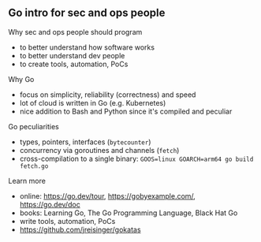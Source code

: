 Go intro for sec and ops people
-------------------------------

Why sec and ops people should program

* to better understand how software works
* to better understand dev people
* to create tools, automation, PoCs

Why Go

* focus on simplicity, reliability (correctness) and speed
* lot of cloud is written in Go (e.g. Kubernetes)
* nice addition to Bash and Python since it's compiled and peculiar

Go peculiarities

* types, pointers, interfaces (`bytecounter`)
* concurrency via goroutines and channels (`fetch`)
* cross-compilation to a single binary: `GOOS=linux GOARCH=arm64 go build fetch.go`

Learn more

* online: https://go.dev/tour, https://gobyexample.com/, https://go.dev/doc
* books: Learning Go, The Go Programming Language, Black Hat Go
* write tools, automation, PoCs
* https://github.com/jreisinger/gokatas
